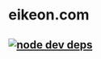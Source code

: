 eikeon.com
==========

## [![node dev deps](https://david-dm.org/eikeon/eikeon.com/dev-status.png)](https://david-dm.org/eikeon/eikeon.com#dev-badge-embed=&info=devDependencies&view=table) ##
